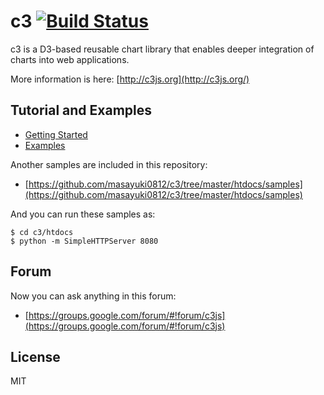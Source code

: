 c3 [![Build Status](https://travis-ci.org/masayuki0812/c3.png?branch=master)](https://travis-ci.org/masayuki0812/c3)
==

c3 is a D3-based reusable chart library that enables deeper integration of charts into web applications.

More information is here: [http://c3js.org](http://c3js.org/)

## Tutorial and Examples

+ [Getting Started](http://c3js.org/gettingstarted.html)
+ [Examples](http://c3js.org/examples.html)

Another samples are included in this repository:
+ [https://github.com/masayuki0812/c3/tree/master/htdocs/samples](https://github.com/masayuki0812/c3/tree/master/htdocs/samples)

And you can run these samples as:
```
$ cd c3/htdocs
$ python -m SimpleHTTPServer 8080
```

## Forum
Now you can ask anything in this forum:
+ [https://groups.google.com/forum/#!forum/c3js](https://groups.google.com/forum/#!forum/c3js)

## License
MIT
